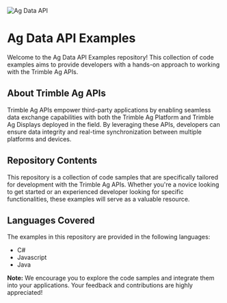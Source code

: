 ![Ag Data API](docs/images/7d517d70-9430-48da-87f7-866fcce17e66%20(1).gif)
# **Ag Data API Examples**
Welcome to the Ag Data API Examples repository! This collection of code examples aims to provide developers with a hands-on approach to working with the Trimble Ag APIs.

## About Trimble Ag APIs
Trimble Ag APIs empower third-party applications by enabling seamless data exchange capabilities with both the Trimble Ag Platform and Trimble Ag Displays deployed in the field. By leveraging these APIs, developers can ensure data integrity and real-time synchronization between multiple platforms and devices.

## Repository Contents
This repository is a collection of code samples that are specifically tailored for development with the Trimble Ag APIs. Whether you're a novice looking to get started or an experienced developer looking for specific functionalities, these examples will serve as a valuable resource.

## Languages Covered
The examples in this repository are provided in the following languages:

- C#
- Javascript
- Java

**Note:** We encourage you to explore the code samples and integrate them into your applications. Your feedback and contributions are highly appreciated!
